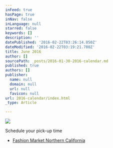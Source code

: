 ```yaml
---
inFeed: true
hasPage: true
inNav: false
inLanguage: null
starred: false
keywords: []
description: ''
datePublished: '2016-02-22T03:26:14.050Z'
dateModified: '2016-02-22T03:19:21.780Z'
title: June 2016
author: []
sourcePath: _posts/2016-01-30-2016-calendar.md
published: true
authors: []
publisher:
  name: null
  domain: null
  url: null
  favicon: null
url: 2016-calendar/index.html
_type: Article

---
```

![](https://s3-us-west-2.amazonaws.com/the-grid-img/p/099e838c4e0b200897b7a47d19c507d86de083f2.jpg)

Schedule your pick-up time

* [Fashion Market Northern California][0]

[0]: https://www.timetrade.com/book/9MNVK